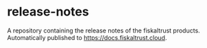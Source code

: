# release-notes
A repository containing the release notes of the fiskaltrust products. Automatically published to https://docs.fiskaltrust.cloud.
